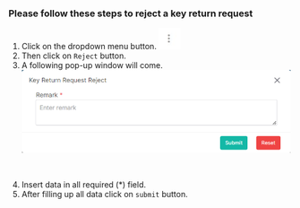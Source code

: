 ### Please follow these steps to reject a key return request
1. Click on the dropdown menu button.
![menu_btn](../../../../assets/file/documentation/common-images/menu_btn.jpg)
2. Then click on ```Reject``` button.
3. A following pop-up window will come.
![create brand](../../../../assets/file/documentation/key-return-approval/images/reject_key_return.png)
</br>

4. Insert data in all required (<span>*</span>) field.
5. After filling up all data click on ```submit``` button.
